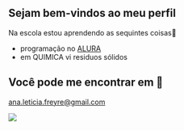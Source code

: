 ## Sejam bem-vindos ao meu perfil 

Na escola estou aprendendo as sequintes coisas🏫
- programação no [ALURA](www.alura.com.com) 
- em QUIMICA vi residuos sólidos

## Você pode me encontrar em 📧
ana.leticia.freyre@gmail.com 



![](https://media1.tenor.com/m/hxMY9M89ensAAAAC/yippy-yay.gif)

